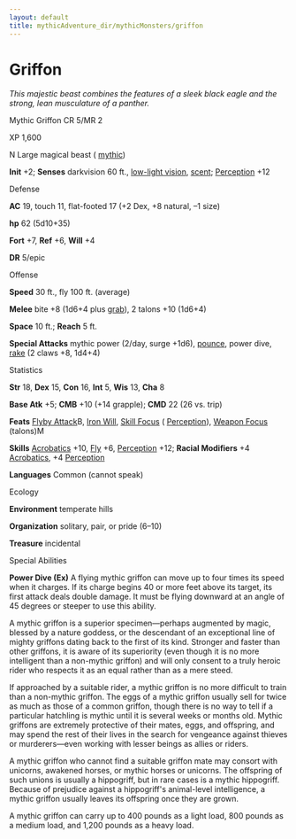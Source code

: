 ```yaml
---
layout: default
title: mythicAdventure_dir/mythicMonsters/griffon
---
```

# Griffon

_This majestic beast combines the features of a sleek black eagle and the strong, lean musculature of a panther._

Mythic Griffon CR 5/MR 2

XP 1,600

N Large magical beast ( [mythic](mythicAdventure_dir/mythicMonsters#_mythic-subtype))

**Init** +2; **Senses** darkvision 60 ft., [low-light vision](monsters/universalMonsterRules#_low-light-vision), [scent](monster_dir/universalMonsterRules#_scent); [Perception](skills/perception#_perception) +12

Defense

**AC** 19, touch 11, flat-footed 17 (+2 Dex, +8 natural, –1 size)

**hp** 62 (5d10+35)

**Fort** +7, **Ref** +6, **Will** +4

**DR** 5/epic

Offense

**Speed** 30 ft., fly 100 ft. (average)

**Melee** bite +8 (1d6+4 plus [grab](monster_dir/universalMonsterRules#_grab)), 2 talons +10 (1d6+4)

**Space** 10 ft.; **Reach** 5 ft.

**Special Attacks** mythic power (2/day, surge +1d6), [pounce](monster_dir/universalMonsterRules#_pounce), power dive, [rake](monsters/universalMonsterRules#_rake) (2 claws +8, 1d4+4)

Statistics

**Str** 18, **Dex** 15, **Con** 16, **Int** 5, **Wis** 13, **Cha** 8

**Base Atk** +5; **CMB** +10 (+14 grapple); **CMD** 22 (26 vs. trip)

**Feats** [Flyby Attack](monster_dir/monsterFeats#_flyby-attack)B, [Iron Will](feats#_iron-will), [Skill Focus](feats#_skill-focus) ( [Perception](skills/perception#_perception)), [Weapon Focus](feats#_weapon-focus) (talons)M

**Skills** [Acrobatics](skill_dir/acrobatics#_acrobatics) +10, [Fly](skills/fly#_fly) +6, [Perception](skill_dir/perception#_perception) +12; **Racial Modifiers** +4 [Acrobatics](skills/acrobatics#_acrobatics), +4 [Perception](skill_dir/perception#_perception)

**Languages** Common (cannot speak)

Ecology

**Environment** temperate hills

**Organization** solitary, pair, or pride (6–10)

**Treasure** incidental

Special Abilities

**Power Dive (Ex)** A flying mythic griffon can move up to four times its speed when it charges. If its charge begins 40 or more feet above its target, its first attack deals double damage. It must be flying downward at an angle of 45 degrees or steeper to use this ability.

A mythic griffon is a superior specimen—perhaps augmented by magic, blessed by a nature goddess, or the descendant of an exceptional line of mighty griffons dating back to the first of its kind. Stronger and faster than other griffons, it is aware of its superiority (even though it is no more intelligent than a non-mythic griffon) and will only consent to a truly heroic rider who respects it as an equal rather than as a mere steed.

If approached by a suitable rider, a mythic griffon is no more difficult to train than a non-mythic griffon. The eggs of a mythic griffon usually sell for twice as much as those of a common griffon, though there is no way to tell if a particular hatchling is mythic until it is several weeks or months old. Mythic griffons are extremely protective of their mates, eggs, and offspring, and may spend the rest of their lives in the search for vengeance against thieves or murderers—even working with lesser beings as allies or riders.

A mythic griffon who cannot find a suitable griffon mate may consort with unicorns, awakened horses, or mythic horses or unicorns. The offspring of such unions is usually a hippogriff, but in rare cases is a mythic hippogriff. Because of prejudice against a hippogriff's animal-level intelligence, a mythic griffon usually leaves its offspring once they are grown.

A mythic griffon can carry up to 400 pounds as a light load, 800 pounds as a medium load, and 1,200 pounds as a heavy load.

